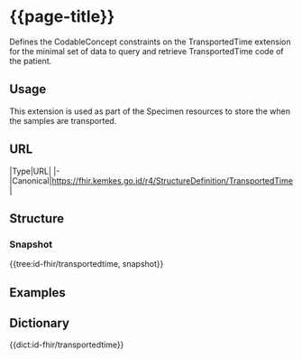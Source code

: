 # {{page-title}}
Defines the CodableConcept constraints on the TransportedTime extension for the minimal set of data to query and retrieve TransportedTime code of the patient.

## Usage
This extension is used as part of the Specimen resources to store the when the samples are transported.

## URL
|Type|URL|
|-
|Canonical|https://fhir.kemkes.go.id/r4/StructureDefinition/TransportedTime|

## Structure
### Snapshot
<div>
{{tree:id-fhir/transportedtime, snapshot}}
</div>

## Examples

## Dictionary
{{dict:id-fhir/transportedtime}} 
